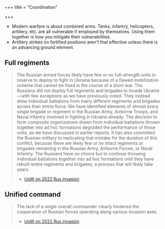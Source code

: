 +++
title = "Coordination"

+++
- Modern warfare is about combined arms. Tanks, infantry, helicopters, artillery, etc. are all vulnerable if employed by themselves. Using them together is how you mitigate their vulnerabilities.
- Artillery strikes on fortified positions aren't that effective unless there is an advancing ground element.

## Full regiments
 
> The Russian armed forces likely have few or no full-strength units in reserve to deploy to fight in Ukraine because of a flawed mobilization scheme that cannot be fixed in the course of a short war. The Russians did not deploy full regiments and brigades to invade Ukraine—with few exceptions as we have previously noted. They instead drew individual battalions from many different regiments and brigades across their entire force. We have identified elements of almost every single brigade or regiment in the Russian Army, Airborne Troops, and Naval Infantry involved in fighting in Ukraine already. The decision to form composite organizations drawn from individual battalions thrown together into ad hoc formations degraded the performance of those units, as we have discussed in earlier reports. It has also committed the Russian military to replicating that mistake for the duration of this conflict, because there are likely few or no intact regiments or brigades remaining in the Russian Army, Airborne Forces, or Naval Infantry. The Russians have no choice but to continue throwing individual battalions together into ad hoc formations until they have rebuilt entire regiments and brigades, a process that will likely take years.
> 
> - [UoW on 2022 Rus invasion](https://www.understandingwar.org/backgrounder/russian-offensive-campaign-assessment-april-9)

## Unified command
> The lack of a single overall commander clearly hindered the cooperation of Russian forces operating along various invasion axes.
>
> - [UoW on 2022 Rus invasion](https://www.understandingwar.org/backgrounder/russian-offensive-campaign-assessment-april-9)

